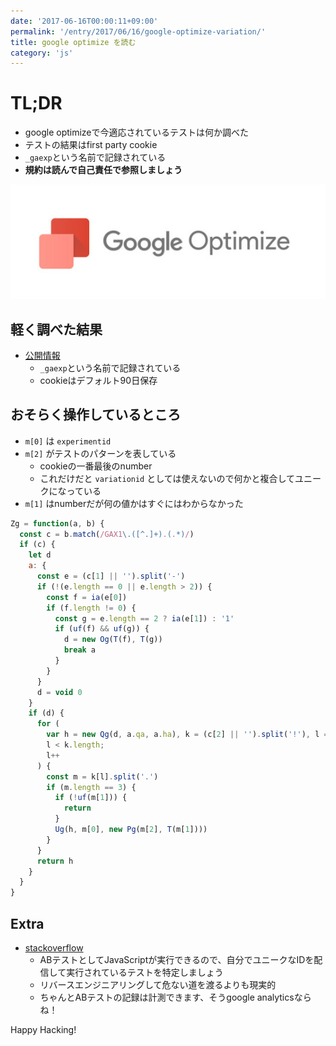 ```yaml
---
date: '2017-06-16T00:00:11+09:00'
permalink: '/entry/2017/06/16/google-optimize-variation/'
title: google optimize を読む
category: 'js'
---
```


# TL;DR

- google optimizeで今適応されているテストは何か調べた
- テストの結果はfirst party cookie
- `_gaexp`という名前で記録されている
- **規約は読んで自己責任で参照しましょう**

![optimize](./google-optimize-logo.jpg)

## 軽く調べた結果

- [公開情報](https://developers.google.com/analytics/devguides/collection/analyticsjs/cookie-usage?hl=en#optimize)
  - `_gaexp`という名前で記録されている
  - cookieはデフォルト90日保存

## おそらく操作しているところ

- `m[0]` は `experimentid`
- `m[2]` がテストのパターンを表している
  - cookieの一番最後のnumber
  - これだけだと `variationid` としては使えないので何かと複合してユニークになっている
- `m[1]` はnumberだが何の値かはすぐにはわからなかった

```js
Zg = function(a, b) {
  const c = b.match(/GAX1\.([^.]+).(.*)/)
  if (c) {
    let d
    a: {
      const e = (c[1] || '').split('-')
      if (!(e.length == 0 || e.length > 2)) {
        const f = ia(e[0])
        if (f.length != 0) {
          const g = e.length == 2 ? ia(e[1]) : '1'
          if (uf(f) && uf(g)) {
            d = new Og(T(f), T(g))
            break a
          }
        }
      }
      d = void 0
    }
    if (d) {
      for (
        var h = new Qg(d, a.qa, a.ha), k = (c[2] || '').split('!'), l = 0;
        l < k.length;
        l++
      ) {
        const m = k[l].split('.')
        if (m.length == 3) {
          if (!uf(m[1])) {
            return
          }
          Ug(h, m[0], new Pg(m[2], T(m[1])))
        }
      }
      return h
    }
  }
}
```

## Extra

- [stackoverflow](https://stackoverflow.com/questions/44412241/is-it-possible-to-read-experimentid-and-variationid-in-javascript-with-google-op)
  - ABテストとしてJavaScriptが実行できるので、自分でユニークなIDを配信して実行されているテストを特定しましょう
  - リバースエンジニアリングして危ない道を渡るよりも現実的
  - ちゃんとABテストの記録は計測できます、そうgoogle analyticsならね！

Happy Hacking!
